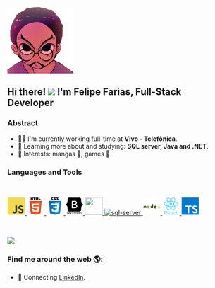 <!-- <p align="center">
  <span>
    <img align="center" width="510" src="banners/programming-banner.svg" />
  </a>
  <span>
    <img align="center" width="350" src="banners/demon-guts.gif"/>
  </a>
</p> -->

<!-- <div align="center">

![](https://raw.githubusercontent.com/wnqueiroz/wnqueiroz/output/github-contribution-grid-snake.svg)

</div> -->

<p align="left">
  <span>
    <img align="center" width="150" src="/banners/iconFelipe-removebg-preview.png" />
  </a>
</p>

## Hi there! <img src="https://raw.githubusercontent.com/iampavangandhi/iampavangandhi/master/gifs/Hi.gif" width="30px"> I'm Felipe Farias, Full-Stack Developer </h2> 


### Abstract

- 👨‍💻 I'm currently working full-time at **Vivo - Telefônica**.
- 🌱 Learning more about and studying: **SQL server, Java and .NET**.
- 💙 Interests: mangas 🥭, games 👾

### Languages and Tools

<br/>

<p align="left">
  
  <a href="https://developer.mozilla.org/en-US/docs/Web/JavaScript" target="_blank">
    <img
      src="icons/javascript-original.svg"
      alt="javascript"
      width="40"
      height="40"
    />
  </a>
  
  <a href="https://www.w3.org/html/" target="_blank"> 
    <img
      src="https://raw.githubusercontent.com/devicons/devicon/master/icons/html5/html5-original-wordmark.svg"
      alt="html5" 
      width="40" 
      height="40" 
    />
  </a>
  
  <a href="https://www.w3schools.com/css/" target="_blank"> 
    <img
      src="https://raw.githubusercontent.com/devicons/devicon/master/icons/css3/css3-original-wordmark.svg" 
      alt="css3"
      width="40" 
      height="40" 
    /> 
  </a>
  
  <a href="https://getbootstrap.com" target="_blank"> 
    <img
      src="https://raw.githubusercontent.com/devicons/devicon/master/icons/bootstrap/bootstrap-plain-wordmark.svg"
      alt="bootstrap" 
      width="40" 
      height="40" 
    /> 
  </a> 
  
  <a href="https://tailwindcss.com/" target="_blank"> 
    <img 
      src="https://cdn.jsdelivr.net/gh/devicons/devicon/icons/tailwindcss/tailwindcss-plain.svg" 
      width="40" 
      height="40" 
    />
  </a>
  
  <a href="https://docs.microsoft.com/pt-br/sql/sql-server/?view=sql-server-ver16" target="_blank"> 
    <img 
      src="https://cdn.jsdelivr.net/gh/devicons/devicon/icons/microsoftsqlserver/microsoftsqlserver-plain.svg" 
      alt="sql-server"
      width="40" 
      height="40" 
      atyle="color: white;"
    /> 
  </a>
  
  <a href="https://nodejs.org" target="_blank">
    <img
      src="icons/nodejs-original-wordmark.svg"
      alt="nodejs"
      width="40"
      height="40"
    />
  </a>
  
  <a href="https://reactjs.org/" target="_blank">
    <img
      src="icons/react-original-wordmark.svg"
      alt="react"
      width="40"
      height="40"
    />
  </a>
  
  <a href="https://www.typescriptlang.org/" target="_blank">
    <img
      src="icons/typescript-original.svg"
      alt="typescript"
      width="40"
      height="40"
    />
  </a>
  
</p>

<br>

<p align="left">
  <a href="https://github.com/anuraghazra/github-readme-stats">
    <img
      align="center"
      src="https://github-readme-stats.vercel.app/api/top-langs/?username=FelipeFVdev&layout=compact&theme=dark&title_color=fff&text_color=f8f8f2&bg_color=282a36"
    />
  </a>
</p>
  
  
### Find me around the web 🌎:

- 💼 Connecting <a href="https://www.linkedin.com/in/felipe-farias-vieira-3a394a1ab/">LinkedIn</a>.
<!--
**FelipeFVdev/FelipeFVdev** is a ✨ _special_ ✨ repository because its `README.md` (this file) appears on your GitHub profile.

Here are some ideas to get you started:

- 🔭 I’m currently working on ...
- 🌱 I’m currently learning ...
- 👯 I’m looking to collaborate on ...
- 🤔 I’m looking for help with ...
- 💬 Ask me about ...
- 📫 How to reach me: ...
- 😄 Pronouns: ...
- ⚡ Fun fact: ...
-->
